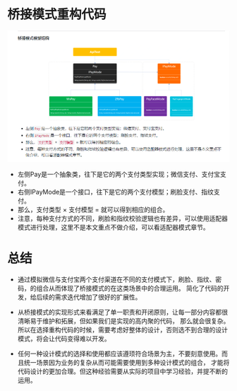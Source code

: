 # 桥接模式重构代码
![](../doc/微信截图_20210617093909.png)
* 左侧Pay是一个抽象类，往下是它的两个支付类型实现；微信支付、支付宝支付。
* 右侧IPayMode是一个接口，往下是它的两个支付模型；刷脸支付、指纹支付。
* 那么，支付类型 × 支付模型 = 就可以得到相应的组合。
* 注意，每种支付方式的不同，刷脸和指纹校验逻辑也有差异，可以使用适配器模式进行处理，这里不是本文重点不做介绍，可以看适配器模式章节。

# 总结
* 通过模拟微信与支付宝两个支付渠道在不同的支付模式下，刷脸、指纹、密码，的组合从而体现了桥接模式的在这类场景中的合理运用。
  简化了代码的开发，给后续的需求迭代增加了很好的扩展性。
  
* 从桥接模式的实现形式来看满足了单一职责和开闭原则，让每一部分内容都很清晰易于维护和拓展，但如果我们是实现的高内聚的代码，
  那么就会很复杂。所以在选择重构代码的时候，需要考虑好整体的设计，否则选不到合理的设计模式，将会让代码变得难以开发。
  
* 任何一种设计模式的选择和使用都应该遵顼符合场景为主，不要刻意使用。而且统一场景因为业务的复杂从而可能需要使用到多种设计模式的组合，
  才能将代码设计的更加合理。但这种经验需要从实际的项目中学习经验，并提不断的运用。